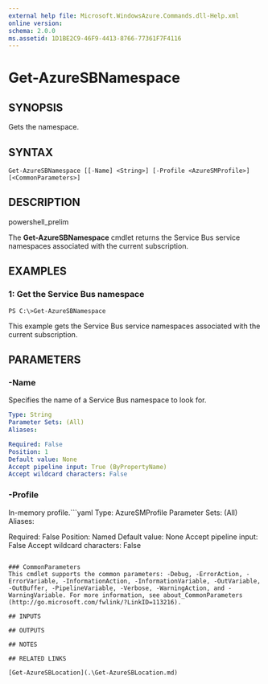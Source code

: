 ```yaml
---
external help file: Microsoft.WindowsAzure.Commands.dll-Help.xml
online version: 
schema: 2.0.0
ms.assetid: 1D1BE2C9-46F9-4413-8766-77361F7F4116
---
```


# Get-AzureSBNamespace

## SYNOPSIS
Gets the namespace.

## SYNTAX

```
Get-AzureSBNamespace [[-Name] <String>] [-Profile <AzureSMProfile>] [<CommonParameters>]
```

## DESCRIPTION
powershell_prelim

The **Get-AzureSBNamespace** cmdlet returns the Service Bus service namespaces associated with the current subscription.

## EXAMPLES

### 1: Get the Service Bus namespace
```
PS C:\>Get-AzureSBNamespace
```

This example gets the Service Bus service namespaces associated with the current subscription.

## PARAMETERS

### -Name
Specifies the name of a Service Bus namespace to look for.

```yaml
Type: String
Parameter Sets: (All)
Aliases: 

Required: False
Position: 1
Default value: None
Accept pipeline input: True (ByPropertyName)
Accept wildcard characters: False
```

### -Profile
In-memory profile.```yaml
Type: AzureSMProfile
Parameter Sets: (All)
Aliases: 

Required: False
Position: Named
Default value: None
Accept pipeline input: False
Accept wildcard characters: False
```

### CommonParameters
This cmdlet supports the common parameters: -Debug, -ErrorAction, -ErrorVariable, -InformationAction, -InformationVariable, -OutVariable, -OutBuffer, -PipelineVariable, -Verbose, -WarningAction, and -WarningVariable. For more information, see about_CommonParameters (http://go.microsoft.com/fwlink/?LinkID=113216).

## INPUTS

## OUTPUTS

## NOTES

## RELATED LINKS

[Get-AzureSBLocation](.\Get-AzureSBLocation.md)



